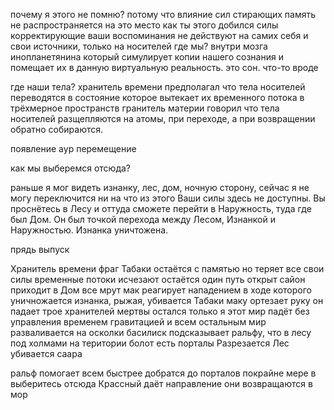 

почему я этого не помню?
потому что влияние сил стирающих память не распространяется на это место
как ты этого добился
силы корректирующие ваши воспоминания не действуют на самих себя и свои источники, только на носителей
где мы?
внутри мозга инопланетянина который симулирует копии нашего сознания и помещает их в данную виртуальную реальность.
это сон.
что-то вроде

где наши тела? 
хранитель времени предполагал что тела носителей переводятся в состояние которое вытекает их временного потока в трёхмерное пространств
гранитель материи говорил что тела носителей разщепляются на атомы, при переходе, а при возвращении обратно собираются.

появление аур 
перемещение 

как мы выберемся отсюда?

раньше я мог видеть изнанку, лес, дом, ночную сторону, сейчас я не могу переключится ни на что из этого 
Ваши силы здесь не доступны. Вы проснётесь в Лесу и оттуда сможете перейти в Наружность, туда где был Дом. Он был точкой перехода между Лесом, Изнанкой и Наружностью. Изнанка уничтожена.



прядь выпуск

Хранитель времени фраг
Табаки остаётся с памятью но теряет все свои силы
временные потоки исчезают
остаётся один
путь открыт сайон приходит в Дом все мрут мак реагирует нападением в ходе которого уничножается изнанка, рыжая, убивается Табаки
маку ортезает руку
он падает
трое хранителей мертвы остался только я этот мир падёт без управления временем гравитацией и всем остальным мир разваливается на осколки
басилиск подсказывает ральфу, что в лесу под холмами на територии болот есть порталы Разрезается Лес убивается саара

ральф помогает всем быстрее добратся до порталов
покрайне мере в выберитесь отсюда
Крассный даёт направление они возвращаются в мор


